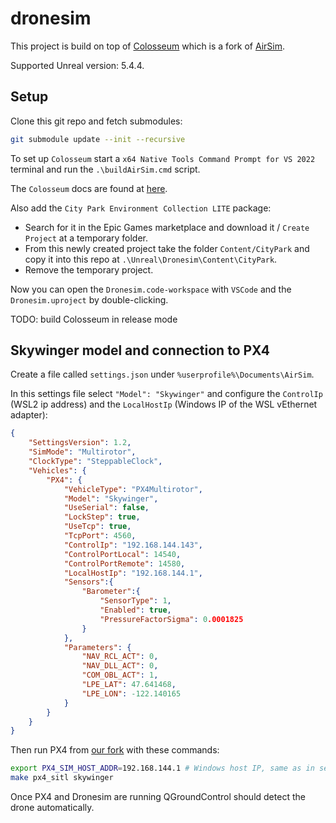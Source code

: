 # dronesim

This project is build on top of [Colosseum](https://github.com/CodexLabsLLC/Colosseum) which is a fork of [AirSim](https://github.com/microsoft/AirSim).

Supported Unreal version: 5.4.4.

## Setup

Clone this git repo and fetch submodules:

```bash
git submodule update --init --recursive
```

To set up `Colosseum` start a `x64 Native Tools Command Prompt for VS 2022` terminal and run the `.\buildAirSim.cmd` script.

The `Colosseum` docs are found at [here](https://codexlabsllc.github.io/Colosseum/build_windows/).

Also add the `City Park Environment Collection LITE` package:
- Search for it in the Epic Games marketplace and download it / `Create Project` at a temporary folder.
- From this newly created project take the folder `Content/CityPark` and copy it into this repo at `.\Unreal\Dronesim\Content\CityPark`.
- Remove the temporary project.

Now you can open the `Dronesim.code-workspace` with `VSCode` and the `Dronesim.uproject` by double-clicking.

TODO: build Colosseum in release mode

## Skywinger model and connection to PX4

Create a file called `settings.json` under `%userprofile%\Documents\AirSim`.

In this settings file select `"Model": "Skywinger"` and configure the `ControlIp` (WSL2 ip address) and the `LocalHostIp` (Windows IP of the WSL vEthernet adapter): 

```json
{
    "SettingsVersion": 1.2,
    "SimMode": "Multirotor",
    "ClockType": "SteppableClock",
    "Vehicles": {
        "PX4": {
            "VehicleType": "PX4Multirotor",
			"Model": "Skywinger",
            "UseSerial": false,
            "LockStep": true,
            "UseTcp": true,
            "TcpPort": 4560,
            "ControlIp": "192.168.144.143",
            "ControlPortLocal": 14540,
            "ControlPortRemote": 14580,
            "LocalHostIp": "192.168.144.1",
            "Sensors":{
                "Barometer":{
                    "SensorType": 1,
                    "Enabled": true,
                    "PressureFactorSigma": 0.0001825
                }
            },
            "Parameters": {
                "NAV_RCL_ACT": 0,
                "NAV_DLL_ACT": 0,
                "COM_OBL_ACT": 1,
                "LPE_LAT": 47.641468,
                "LPE_LON": -122.140165
            }
        }
    }
}
```

Then run PX4 from [our fork](https://github.com/OceanSky-Technologies/PX4-Autopilot) with these commands:

```bash
export PX4_SIM_HOST_ADDR=192.168.144.1 # Windows host IP, same as in settings.json
make px4_sitl skywinger
```

Once PX4 and Dronesim are running QGroundControl should detect the drone automatically.
